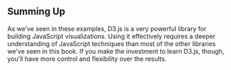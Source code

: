## Summing Up

As we've seen in these examples, <span class="smcp">D3</span>.js is a very powerful library for building JavaScript visualizations. Using it effectively requires a deeper understanding of JavaScript techniques than most of the other libraries we've seen in this book. If you make the investment to learn <span class="smcp">D3</span>.js, though, you'll have more control and flexibility over the results.